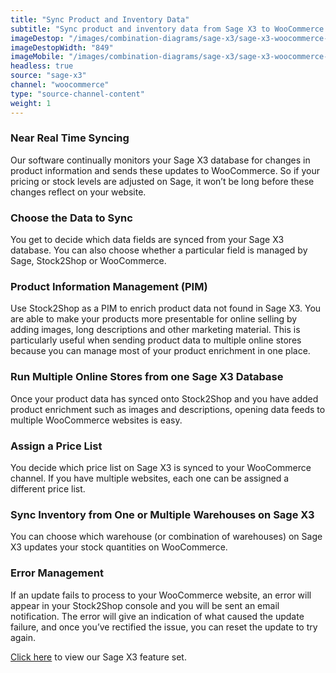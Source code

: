 ```yaml
---
title: "Sync Product and Inventory Data"
subtitle: "Sync product and inventory data from Sage X3 to WooCommerce."
imageDestop: "/images/combination-diagrams/sage-x3/sage-x3-woocommerce-inventory.svg"
imageDestopWidth: "849"
imageMobile: "/images/combination-diagrams/sage-x3/sage-x3-woocommerce-inventory.svg"
headless: true
source: "sage-x3"
channel: "woocommerce"
type: "source-channel-content"
weight: 1
---
```


### Near Real Time Syncing
Our software continually monitors your Sage X3 database for changes in product information and sends these updates to WooCommerce. So if your pricing or stock levels are adjusted on Sage, it won’t be long before these changes reflect on your website.

### Choose the Data to Sync
You get to decide which data fields are synced from your Sage X3 database. You can also choose whether a particular field is managed by Sage, Stock2Shop or WooCommerce.

### Product Information Management (PIM)
Use Stock2Shop as a PIM to enrich product data not found in Sage X3. You are able to make your products more presentable for online selling by adding images, long descriptions and other marketing material. This is particularly useful when sending product data to multiple online stores because you can manage most of your product enrichment in one place.

### Run Multiple Online Stores from one Sage X3 Database
Once your product data has synced onto Stock2Shop and you have added product enrichment such as images and descriptions, opening data feeds to multiple WooCommerce websites is easy.

### Assign a Price List
You decide which price list on Sage X3 is synced to your WooCommerce channel. If you have multiple websites, each one can be assigned a different price list.

### Sync Inventory from One or Multiple Warehouses on Sage X3
You can choose which warehouse (or combination of warehouses) on Sage X3 updates your stock quantities on WooCommerce.

### Error Management
If an update fails to process to your WooCommerce website, an error will appear in your Stock2Shop console and you will be sent an email notification. The error will give an indication of what caused the update failure, and once you’ve rectified the issue, you can reset the update to try again.

[Click here](/help/features/sage-x3/ "Sage X3 Features") to view our Sage X3 feature set.